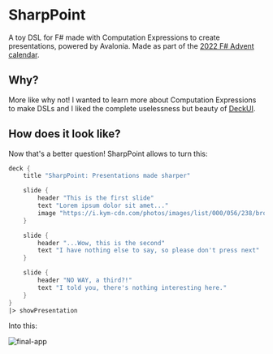 # SharpPoint

A toy DSL for F# made with Computation Expressions to create presentations, powered by Avalonia. Made as part of the [2022 F# Advent calendar](https://sleepyfran.github.io/blog/posts/fsharp/ce-in-fsharp/).

## Why?

More like why not! I wanted to learn more about Computation Expressions to make DSLs and I liked the complete uselessness but beauty of [DeckUI](https://github.com/joshdholtz/DeckUI).

## How does it look like?

Now that's a better question! SharpPoint allows to turn this:

```fsharp
deck {
    title "SharpPoint: Presentations made sharper"

    slide {
        header "This is the first slide"
        text "Lorem ipsum dolor sit amet..."
        image "https://i.kym-cdn.com/photos/images/list/000/056/238/brock20110724-22047-utv7m1.jpg"
    }

    slide {
        header "...Wow, this is the second"
        text "I have nothing else to say, so please don't press next"
    }

    slide {
        header "NO WAY, a third?!"
        text "I told you, there's nothing interesting here."
    }
}
|> showPresentation
```

Into this:

![final-app](https://user-images.githubusercontent.com/6024783/208136422-67dfaf8a-cf91-4766-9a70-e12b852dce1e.gif)
